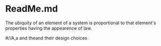 # ReadMe.md

The ubiquity of an element of a system is proportional to that element's properties having the appearence of law.

#//A,a and theand their design choices 

